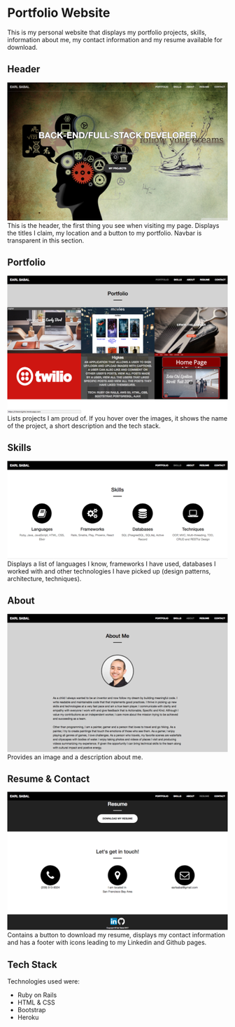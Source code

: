 # Portfolio Website

This is my personal website that displays my portfolio projects, skills, information about me, my contact information and my resume available for download.

## Header
![](screenshots/header.png?raw=true)
This is the header, the first thing you see when visiting my page.  Displays the titles I claim, my location and a button to my portfolio. Navbar is transparent in this section.

## Portfolio
![](screenshots/portfolio.png?raw=true)
Lists projects I am proud of.  If you hover over the images, it shows the name of the project, a short description and the tech stack.

## Skills
![](screenshots/skills.png?raw=true)
Displays a list of languages I know, frameworks I have used, databases I worked with and other technologies I have picked up (design patterns, architecture, techniques).

## About
![](screenshots/about.png?raw=true)
Provides an image and a description about me.

## Resume & Contact
![](screenshots/contact.png?raw=true)
Contains a button to download my resume, displays my contact information and has a footer with icons leading to my Linkedin and Github pages.

## Tech Stack
Technologies used were: 
- Ruby on Rails
- HTML & CSS
- Bootstrap
- Heroku
